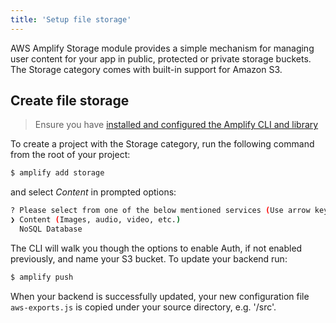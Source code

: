 ```yaml
---
title: 'Setup file storage'
---
```


AWS Amplify Storage module provides a simple mechanism for managing user content for your app in public, protected or private storage buckets. The Storage category comes with built-in support for Amazon S3.

## Create file storage 

> Ensure you have [installed and configured the Amplify CLI and library](tbd)

To create a project with the Storage category, run the following command from the root of your project:

```bash
$ amplify add storage
```

and select *Content* in prompted options:

```bash
? Please select from one of the below mentioned services (Use arrow keys)
❯ Content (Images, audio, video, etc.)
  NoSQL Database
```

The CLI will walk you though the options to enable Auth, if not enabled previously, and name your S3 bucket. To update your backend run:

```bash
$ amplify push
```

When your backend is successfully updated, your new configuration file `aws-exports.js` is copied under your source directory, e.g. '/src'.

